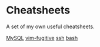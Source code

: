 # Cheatsheets


A set of my own useful cheatsheets.



[MySQL](mysql.md)
[vim-fugitive](vim-fugitive.md)
[ssh](ssh/README.md)
[bash](bash/bash.md)
